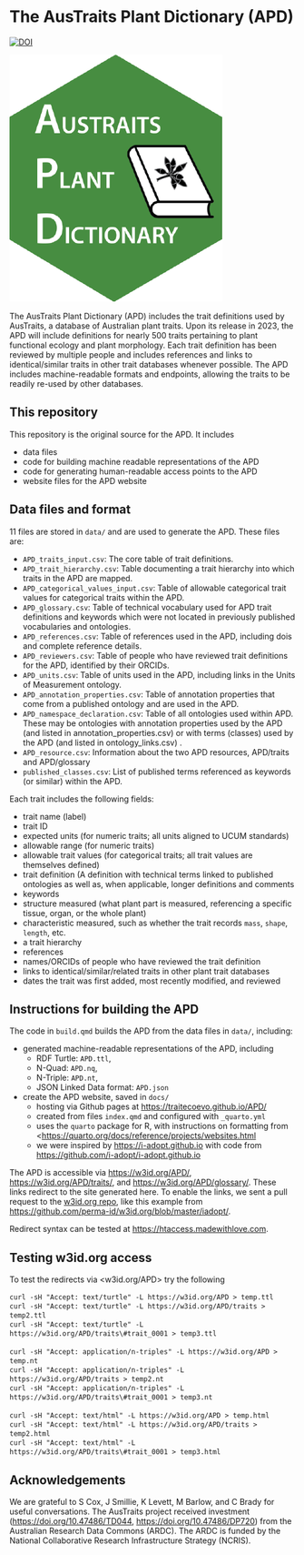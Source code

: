 # The AusTraits Plant Dictionary (APD)

<!-- badges: start -->
[![DOI](https://zenodo.org/badge/DOI/10.5281/zenodo.8040789.svg)](https://doi.org/10.5281/zenodo.8040789)
<!-- badges: end -->

![](inst/figures/logo.png)

The AusTraits Plant Dictionary (APD) includes the trait definitions used by AusTraits, a database of Australian plant traits. Upon its release in 2023, the APD will include definitions for nearly 500 traits pertaining to plant functional ecology and plant morphology. Each trait definition has been reviewed by multiple people and includes references and links to identical/similar traits in other trait databases whenever possible. The APD includes machine-readable formats and endpoints, allowing the traits to be readily re-used by other databases.

## This repository

This repository is the original source for the APD. It includes

- data files 
- code for building machine readable representations of the APD
- code for generating human-readable access points to the APD
- website files for the APD website

## Data files and format

11 files are stored in `data/` and are used to generate the APD. These files are:

* `APD_traits_input.csv`: The core table of trait definitions.
* `APD_trait_hierarchy.csv`: Table documenting a trait hierarchy into which traits in the APD are mapped.
* `APD_categorical_values_input.csv`: Table of allowable categorical trait values for categorical traits within the APD.
* `APD_glossary.csv`: Table of technical vocabulary used for APD trait definitions and keywords which were not located in previously published vocabularies and ontologies.
* `APD_references.csv`: Table of references used in the APD, including dois and complete reference details.
* `APD_reviewers.csv`: Table of people who have reviewed trait definitions for the APD, identified by their ORCIDs.
* `APD_units.csv`: Table of units used in the APD, including links in the Units of Measurement ontology.
* `APD_annotation_properties.csv`: Table of annotation properties that come from a published ontology and are used in the APD. 
* `APD_namespace_declaration.csv`: Table of all ontologies used within APD. These may be ontologies with annotation properties used by the APD (and listed in annotation_properties.csv) or with terms (classes) used by the APD (and listed in ontology_links.csv) .
* `APD_resource.csv`: Information about the two APD resources, APD/traits and APD/glossary
* `published_classes.csv`: List of published terms referenced as keywords (or similar) within the APD.

Each trait includes the following fields:

* trait name (label)
* trait ID
* expected units (for numeric traits; all units aligned to UCUM standards)
* allowable range (for numeric traits)
* allowable trait values (for categorical traits; all trait values are themselves defined)
* trait definition (A definition with technical terms linked to published ontologies as well as, when applicable, longer definitions and comments
* keywords
* structure measured (what plant part is measured, referencing a specific tissue, organ, or the whole plant)
* characteristic measured, such as whether the trait records `mass`, `shape`, `length`, etc.
* a trait hierarchy
* references
* names/ORCIDs of people who have reviewed the trait definition
* links to identical/similar/related traits in other plant trait databases
* dates the trait was first added, most recently modified, and reviewed

## Instructions for building the APD

The code in `build.qmd` builds the APD from the data files in `data/`, including:

- generated machine-readable representations of the APD, including
  - RDF Turtle: `APD.ttl`,
  - N-Quad: `APD.nq`, 
  - N-Triple: `APD.nt`, 
  - JSON Linked Data format: `APD.json`
- create the APD website, saved in `docs/`
  - hosting via Github pages at <https://traitecoevo.github.io/APD/>
  - created from files `index.qmd` and configured with `_quarto.yml`
  - uses the `quarto` package for R, with instructions on formatting from <https://quarto.org/docs/reference/projects/websites.html
  - we were inspired by <https://i-adopt.github.io> with code from <https://github.com/i-adopt/i-adopt.github.io>

The APD is accessible via <https://w3id.org/APD/>, <https://w3id.org/APD/traits/>, and <https://w3id.org/APD/glossary/>. These links redirect to the site generated here. To enable the links, we sent a pull request to the [w3id.org repo](https://github.com/perma-id/w3id.org/), like this example from <https://github.com/perma-id/w3id.org/blob/master/iadopt/>.

Redirect syntax can be tested at <https://htaccess.madewithlove.com>.
## Testing w3id.org access

To test the redirects via <w3id.org/APD> try the following

```
curl -sH "Accept: text/turtle" -L https://w3id.org/APD > temp.ttl
curl -sH "Accept: text/turtle" -L https://w3id.org/APD/traits > temp2.ttl
curl -sH "Accept: text/turtle" -L https://w3id.org/APD/traits\#trait_0001 > temp3.ttl

curl -sH "Accept: application/n-triples" -L https://w3id.org/APD > temp.nt
curl -sH "Accept: application/n-triples" -L https://w3id.org/APD/traits > temp2.nt
curl -sH "Accept: application/n-triples" -L https://w3id.org/APD/traits\#trait_0001 > temp3.nt

curl -sH "Accept: text/html" -L https://w3id.org/APD > temp.html
curl -sH "Accept: text/html" -L https://w3id.org/APD/traits > temp2.html
curl -sH "Accept: text/html" -L https://w3id.org/APD/traits\#trait_0001 > temp3.html
```

## Acknowledgements

We are grateful to S Cox, J Smillie, K Levett, M Barlow, and C Brady for useful conversations. The AusTraits project received investment (<https://doi.org/10.47486/TD044>, <https://doi.org/10.47486/DP720>) from the Australian Research Data Commons (ARDC). The ARDC is funded by the National Collaborative Research Infrastructure Strategy (NCRIS). 


